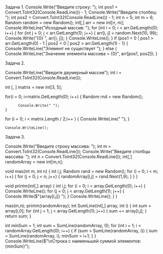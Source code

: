 Задача 1.
Console.Write("Введите строку: ");
int pos1 = Convert.ToInt32(Console.ReadLine()) - 1;
Console.Write("Введите столбец: ");
int pos2 = Convert.ToInt32(Console.ReadLine()) - 1;
int n = 5; 
int m = 6; 
Random random = new Random();
int[,] arr = new int[n, m];
Console.WriteLine("Исходный массив: ");
for (int i = 0; i < arr.GetLength(0); i++)
{
    for (int j = 0; j < arr.GetLength(1); j++)
{
    arr[i, j] = random.Next(10, 99);
Console.Write("{0} ", arr[i, j]);
}
Console.WriteLine();
}
    if (pos1 < 0 | pos1 > arr.GetLength(0) - 1 | pos2 < 0 | pos2 > arr.GetLength(1) - 1)
{
Console.WriteLine("Элемент не существует  ");
}
    else
{
    Console.WriteLine("Значение элемента массива = {0}", arr[pos1, pos2]);
}


Задача 2.

Console.WriteLine("Введите двумерный массив");
int i = Convert.ToInt32(Console.ReadLine());


int [, ] matrix = new int[3, 5];

for(i = 0; i<matrix.GetLength(0); i++)
{
        Random rnd = new Random();
       
          Console.Write(" ");
    }
    
   for (i = 0; i < matrix.Length / 2;i++ )
   {
     Console.WriteLine(" ");
   }

    Console.WriteLine();


Задача 3.

Console.Write("Введите строку массива: ");
int m = Convert.ToInt32(Console.ReadLine());
Console.Write("Введите столбцы массива: ");
int n = Convert.ToInt32(Console.ReadLine());
int[,] randomArray = new int[m,n];

void mas(int m, int n)
{
int i,j;
Random rand = new Random();
for (i = 0; i < m; i++)
{
for (j = 0; j < n; j++)
{
randomArray[i,j] = rand.Next(1,9);
}
}
}

void printm(int[,] array)
{
int i,j;
for (i = 0; i < array.GetLength(0); i++)
{
Console.WriteLine();
for (j = 0; j < array.GetLength(1); j++)
{
Console.Write($"{array[i,j]} ");
}
Console.WriteLine();
}
}

mas(m,n);
printm(randomArray);
int SumLine(int[,] array, int i)
{
int sum = array[i,0];
for (int j = 1; j < array.GetLength(1); j++)
{
sum += array[i,j];
}
return sum;
}

int minSum = 1;
int sum = SumLine(randomArray, 0);
for (int i = 1; i < randomArray.GetLength(0); i++)
{
if (sum > SumLine(randomArray, i))
{
sum = SumLine(randomArray, i);
minSum = i+1;
}
}
Console.WriteLine($"\nСтрока c наименьшей суммой элементов: {minSum}");
